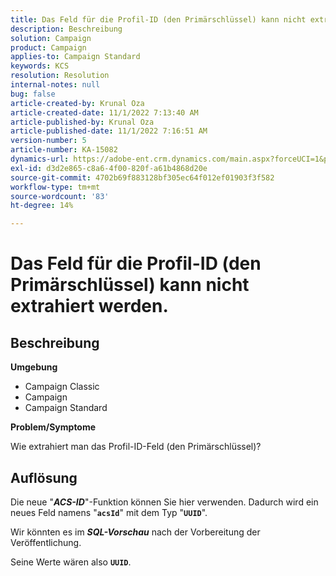```yaml
---
title: Das Feld für die Profil-ID (den Primärschlüssel) kann nicht extrahiert werden.
description: Beschreibung
solution: Campaign
product: Campaign
applies-to: Campaign Standard
keywords: KCS
resolution: Resolution
internal-notes: null
bug: false
article-created-by: Krunal Oza
article-created-date: 11/1/2022 7:13:40 AM
article-published-by: Krunal Oza
article-published-date: 11/1/2022 7:16:51 AM
version-number: 5
article-number: KA-15082
dynamics-url: https://adobe-ent.crm.dynamics.com/main.aspx?forceUCI=1&pagetype=entityrecord&etn=knowledgearticle&id=a57b73b5-b459-ed11-9561-6045bd0067ea
exl-id: d3d2e865-c8a6-4f00-820f-a61b4868d20e
source-git-commit: 4702b69f883128bf305ec64f012ef01903f3f582
workflow-type: tm+mt
source-wordcount: '83'
ht-degree: 14%

---
```


# Das Feld für die Profil-ID (den Primärschlüssel) kann nicht extrahiert werden.

## Beschreibung

<b>Umgebung</b>


- Campaign Classic
- Campaign
- Campaign Standard



<b>Problem/Symptome</b>


Wie extrahiert man das Profil-ID-Feld (den Primärschlüssel)?


## Auflösung


Die neue &quot;<b>*ACS-ID</b>*&quot;-Funktion können Sie hier verwenden. Dadurch wird ein neues Feld namens &quot;<b>`acsId`</b>&quot; mit dem Typ &quot;<b>`UUID`</b>&quot;.

Wir könnten es im <b>*SQL-Vorschau</b>* nach der Vorbereitung der Veröffentlichung.

Seine Werte wären also <b>`UUID`</b>.
